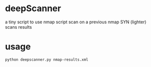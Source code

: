 # deepScanner
a tiny script to use nmap script scan on a previous nmap SYN (lighter) scans results

# usage
`python deepscanner.py nmap-results.xml`
